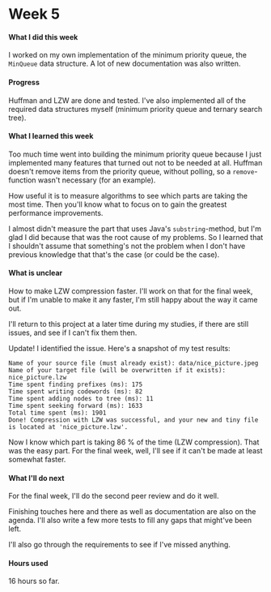 # Week 5

#### What I did this week

I worked on my own implementation of the minimum priority queue, the `MinQueue` data structure. A lot of new documentation was also written.

#### Progress

Huffman and LZW are done and tested. I've also implemented all of the required data structures myself (minimum priority queue and ternary search tree).

#### What I learned this week

Too much time went into building the minimum priority queue because I just implemented many features that turned out not to be needed at all. Huffman doesn't remove items from the priority queue, without polling, so a `remove`-function wasn't necessary (for an example).

How useful it is to measure algorithms to see which parts are taking the most time. Then you'll know what to focus on to gain the greatest performance improvements.

I almost didn't measure the part that uses Java's `substring`-method, but I'm glad I did because that was the root cause of my problems. So I learned that I shouldn't assume that something's not the problem when I don't have previous knowledge that that's the case (or could be the case).

#### What is unclear

How to make LZW compression faster. I'll work on that for the final week, but if I'm unable to make it any faster, I'm still happy about the way it came out.

I'll return to this project at a later time during my studies, if there are still issues, and see if I can't fix them then.

Update! I identified the issue. Here's a snapshot of my test results:

```text
Name of your source file (must already exist): data/nice_picture.jpeg
Name of your target file (will be overwritten if it exists): nice_picture.lzw
Time spent finding prefixes (ms): 175
Time spent writing codewords (ms): 82
Time spent adding nodes to tree (ms): 11
Time spent seeking forward (ms): 1633
Total time spent (ms): 1901
Done! Compression with LZW was successful, and your new and tiny file is located at 'nice_picture.lzw'.
```

Now I know which part is taking 86 % of the time (LZW compression). That was the easy part. For the final week, well, I'll see if it can't be made at least somewhat faster.

#### What I'll do next

For the final week, I'll do the second peer review and do it well.

Finishing touches here and there as well as documentation are also on the agenda. I'll also write a few more tests to fill any gaps that might've been left.

I'll also go through the requirements to see if I've missed anything. 

#### Hours used

16 hours so far.
